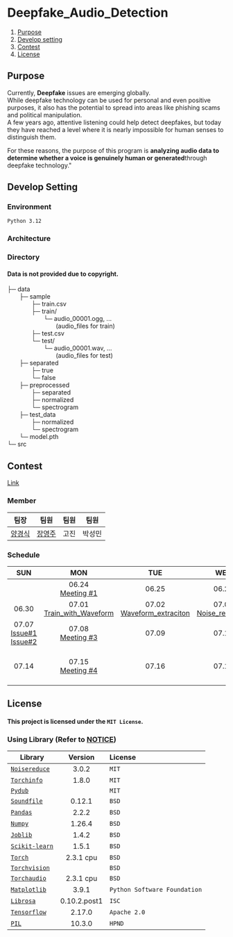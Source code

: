 # Deepfake_Audio_Detection
1. [Purpose](#purpose)
2. [Develop setting](#develop-environment)
3. [Contest](#contest)
4. [License](#license)

## Purpose
Currently, **Deepfake** issues are emerging globally.  
While deepfake technology can be used for personal and even positive purposes, it also has the potential to spread into areas like phishing scams and political manipulation.   
A few years ago, attentive listening could help detect deepfakes, but today they have reached a level where it is nearly impossible for human senses to distinguish them.  

For these reasons, the purpose of this program is **analyzing audio data to determine whether a voice is genuinely human or generated**through deepfake technology."


## Develop Setting

### Environment
`Python 3.12`

### Architecture


### Directory
#### Data is not provided due to copyright.  
├─ data   
&emsp;&emsp;├─ sample   
&emsp;&emsp;&emsp;&emsp;├─ train.csv   
&emsp;&emsp;&emsp;&emsp;├─ train/   
&emsp;&emsp;&emsp;&emsp;&emsp;&emsp;└─ audio_00001.ogg, ...  
&emsp;&emsp;&emsp;&emsp;&emsp;&emsp;&emsp;&emsp;(audio_files for train)   
&emsp;&emsp;&emsp;&emsp;├─ test.csv    
&emsp;&emsp;&emsp;&emsp;└─ test/   
&emsp;&emsp;&emsp;&emsp;&emsp;&emsp;└─ audio_00001.wav, ...  
&emsp;&emsp;&emsp;&emsp;&emsp;&emsp;&emsp;&emsp;(audio_files for test)   
&emsp;&emsp;├─ separated  
&emsp;&emsp;&emsp;&emsp;├─ true  
&emsp;&emsp;&emsp;&emsp;└─ false  
&emsp;&emsp;├─ preprocessed  
&emsp;&emsp;&emsp;&emsp;├─ separated    
&emsp;&emsp;&emsp;&emsp;├─ normalized  
&emsp;&emsp;&emsp;&emsp;└─ spectrogram  
&emsp;&emsp;├─ test_data  
&emsp;&emsp;&emsp;&emsp;├─ normalized  
&emsp;&emsp;&emsp;&emsp;└─ spectrogram  
&emsp;&emsp;└─ model.pth   
└─ src    


## Contest
[Link](https://dacon.io/competitions/official/236253/overview/description)

### Member
| 팀장 | 팀원 | 팀원 | 팀원 |
| :---: | :---: | :---: | :---: |
| [양경식](https://github.com/gaeng02)| [장영주](https://github.com/youngju6143) | 고진 | 박성민 |

### Schedule
|   SUN   |   MON   |   TUE   |   WED   |   THU   |   FRI   |   SAT   |
|:-------:|:-------:|:-------:|:-------:|:-------:|:-------:|:-------:|
|  | 06.24 <br> [Meeting #1](./docs/posts/0624_Meeting.md)| 06.25 <br> | 06.26 | 06.27 | 06.28 <br> [Meeting #2](./docs/posts/0628_Meeting.md) | 06.29 |
| 06.30 | 07.01 <br> [Train_with_Waveform](./docs/posts/0701_Train_with_waveform.md) | 07.02 <br> [Waveform_extraciton](./docs/posts/0702_Waveform_extraction.md) | 07.03 <br> [Noise_reduction](./docs/posts/0703_Noise_reduction.md) | 07.04 <br> [Separation_directory](./docs/posts/0704_Separation_directory.md) | 07.05 | 07.06 |
| 07.07 <br> [Issue#1](./docs/posts/0707_Issue_1.md) <br> [Issue#2](./docs/posts/0707_Issue_2.md)| 07.08 <br> [Meeting #3](./docs/posts/0708_Meeting.md) | 07.09 | 07.10 | 07.11 | 07.12 | 07.13 |
| 07.14 | 07.15 <br> [Meeting #4](./docs/posts/0715_Meeting.md) | 07.16 | 07.17 | 07.18 <br> [Noise_reduction](./docs/posts/0718_Noise_reduction.md) <br> [Segmentation](./docs/posts/0718_Segmentation.md) <br> [Model_build](./docs/posts/0718_Model_build.md) | 07.19 (Deadline) <br> [No_voice_reduction](./docs/posts/0719_No_voice_reduction.md) | |


## License
#### This project is licensed under the `MIT License`. 

### Using Library (Refer to [NOTICE](./NOTICE))

| Library | Version | License | 
|---|:---:|:---|
| [`Noisereduce`](https://github.com/timsainb/noisereduce?tab=MIT-1-ov-file#readme) | 3.0.2 | `MIT` |
| [`Torchinfo`](https://github.com/tyleryep/torchinfo) | 1.8.0 | `MIT` |
| [`Pydub`](https://pydub.com/) |  | `MIT` |
| [`Soundfile`](https://github.com/bastibe/python-soundfile) | 0.12.1 | `BSD` |
| [`Pandas`](https://github.com/pandas-dev/pandas) | 2.2.2 | `BSD` |
| [`Numpy`](https://github.com/numpy/numpy) | 1.26.4 | `BSD` |
| [`Joblib`](https://joblib.readthedocs.io/en/stable/) | 1.4.2 | `BSD` |
| [`Scikit-learn`](https://scikit-learn.org/stable/) | 1.5.1 | `BSD` |
| [`Torch`](https://pytorch.org/) | 2.3.1 cpu | `BSD` |
| [`Torchvision`](https://github.com/pytorch/vision) |  | `BSD` |
| [`Torchaudio`](https://github.com/pytorch/audio) | 2.3.1 cpu | `BSD` |
| [`Matplotlib`](https://github.com/matplotlib/matplotlib) | 3.9.1 | `Python Software Foundation` |
| [`Librosa`](https://github.com/librosa/librosa) | 0.10.2.post1 | `ISC` |
| [`Tensorflow`](https://github.com/tensorflow) | 2.17.0 | `Apache 2.0` |
| [`PIL`](https://python-pillow.org) | 10.3.0 | `HPND` |
